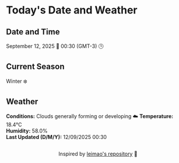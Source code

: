  # Today's Date and Weather
    
## Date and Time
September 12, 2025 📅
00:30 (GMT-3) 🕒

## Current Season
Winter ❄️
## Weather 
**Conditions:** Clouds generally forming or developing ☁️
**Temperature:** 18.4°C  
**Humidity:** 58.0%  
**Last Updated (D/M/Y):** 12/09/2025 00:30
##
<div align="center">Inspired by <a href="https://github.com/leimao/What-Is-The-Date-Today">leimao's repository</a> 🌱</div>
